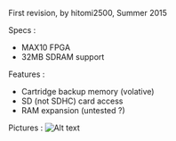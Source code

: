 First revision, by hitomi2500, Summer 2015

Specs :
 - MAX10 FPGA
 - 32MB SDRAM support

Features :
 - Cartridge backup memory (volative)
 - SD (not SDHC) card access
 - RAM expansion (untested ?)

Pictures :
![Alt text](/pictures/wasca_pcb.png?raw=true)
